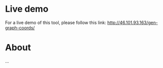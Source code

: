 
# Live demo

For a live demo of this tool, please follow this link:  http://46.101.93.163/gen-graph-coords/


# About
...